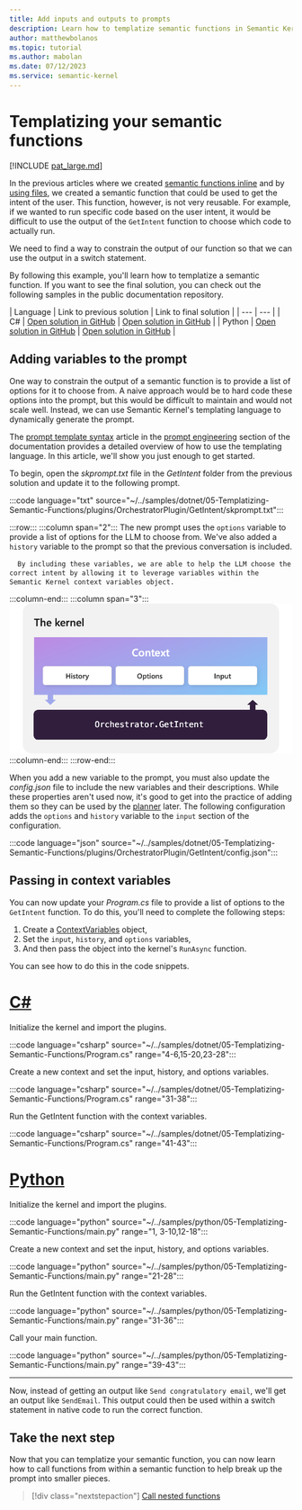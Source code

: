 ```yaml
---
title: Add inputs and outputs to prompts
description: Learn how to templatize semantic functions in Semantic Kernel.
author: matthewbolanos
ms.topic: tutorial
ms.author: mabolan
ms.date: 07/12/2023
ms.service: semantic-kernel
---
```


# Templatizing your semantic functions

[!INCLUDE [pat_large.md](../../../includes/pat_large.md)]

In the previous articles where we created [semantic functions inline](./inline-semantic-functions.md) and by [using files](./serializing-semantic-functions.md), we created a semantic function that could be used to get the intent of the user. This function, however, is not very reusable. For example, if we wanted to run specific code based on the user intent, it would be difficult to use the output of the `GetIntent` function to choose which code to actually run.

We need to find a way to constrain the output of our function so that we can use the output in a switch statement.

By following this example, you'll learn how to templatize a semantic function. If you want to see the final solution, you can check out the following samples in the public documentation repository.

| Language  | Link to previous solution | Link to final solution |
| --- | --- |
| C# | [Open solution in GitHub](https://github.com/MicrosoftDocs/semantic-kernel-docs/tree/main/samples/dotnet/04-Serializing-Semantic-Functions) | [Open solution in GitHub](https://github.com/MicrosoftDocs/semantic-kernel-docs/tree/main/samples/dotnet/05-Templatizing-Semantic-Functions) |
| Python | [Open solution in GitHub](https://github.com/MicrosoftDocs/semantic-kernel-docs/tree/main/samples/python/04-Serializing-Semantic-Functions) | [Open solution in GitHub](https://github.com/MicrosoftDocs/semantic-kernel-docs/tree/main/samples/python/05-Templatizing-Semantic-Functions) |

## Adding variables to the prompt
One way to constrain the output of a semantic function is to provide a list of options for it to choose from. A naive approach would be to hard code these options into the prompt, but this would be difficult to maintain and would not scale well. Instead, we can use Semantic Kernel's templating language to dynamically generate the prompt.

The [prompt template syntax](../../../prompt-engineering/prompt-template-syntax.md) article in the [prompt engineering](../../../prompt-engineering/index.md) section of the documentation provides a detailed overview of how to use the templating language. In this article, we'll show you just enough to get started.

To begin, open the _skprompt.txt_ file in the _GetIntent_ folder from the previous solution and update it to the following prompt.

:::code language="txt" source="~/../samples/dotnet/05-Templatizing-Semantic-Functions/plugins/OrchestratorPlugin/GetIntent/skprompt.txt":::

:::row:::
   :::column span="2":::
      The new prompt uses the `options` variable to provide a list of options for the LLM to choose from. We've also added a `history` variable to the prompt so that the previous conversation is included.
      
      By including these variables, we are able to help the LLM choose the correct intent by allowing it to leverage variables within the Semantic Kernel context variables object.
   :::column-end:::
   :::column span="3":::
      ![Consuming context variables within a semantic function](../../../media/using-context-in-templates.png)
   :::column-end:::
:::row-end:::


When you add a new variable to the prompt, you must also update the _config.json_ file to include the new variables and their descriptions. While these properties aren't used now, it's good to get into the practice of adding them so they can be used by the [planner](../planner.md) later. The following configuration adds the `options` and `history` variable to the `input` section of the configuration.

:::code language="json" source="~/../samples/dotnet/05-Templatizing-Semantic-Functions/plugins/OrchestratorPlugin/GetIntent/config.json":::

## Passing in context variables

You can now update your _Program.cs_ file to provide a list of options to the `GetIntent` function. To do this, you'll need to complete the following steps:

1. Create a [ContextVariables](/dotnet/api/microsoft.semantickernel.orchestration.contextvariables) object,
2. Set the `input`, `history`, and `options` variables,
3. And then pass the object into the kernel's `RunAsync` function.

You can see how to do this in the code snippets.

# [C#](#tab/Csharp)

Initialize the kernel and import the plugins.

:::code language="csharp" source="~/../samples/dotnet/05-Templatizing-Semantic-Functions/Program.cs" range="4-6,15-20,23-28":::

Create a new context and set the input, history, and options variables.

:::code language="csharp" source="~/../samples/dotnet/05-Templatizing-Semantic-Functions/Program.cs" range="31-38":::

Run the GetIntent function with the context variables.

:::code language="csharp" source="~/../samples/dotnet/05-Templatizing-Semantic-Functions/Program.cs" range="41-43":::

# [Python](#tab/python)

Initialize the kernel and import the plugins.

:::code language="python" source="~/../samples/python/05-Templatizing-Semantic-Functions/main.py" range="1, 3-10,12-18":::

Create a new context and set the input, history, and options variables.

:::code language="python" source="~/../samples/python/05-Templatizing-Semantic-Functions/main.py" range="21-28":::

Run the GetIntent function with the context variables.

:::code language="python" source="~/../samples/python/05-Templatizing-Semantic-Functions/main.py" range="31-36":::

Call your main function.

:::code language="python" source="~/../samples/python/05-Templatizing-Semantic-Functions/main.py" range="39-43":::


---

Now, instead of getting an output like `Send congratulatory email`, we'll get an output like `SendEmail`. This output could then be used within a switch statement in native code to run the correct function.

## Take the next step
Now that you can templatize your semantic function, you can now learn how to call functions from within
a semantic function to help break up the prompt into smaller pieces.

> [!div class="nextstepaction"]
> [Call nested functions](./calling-nested-functions.md)